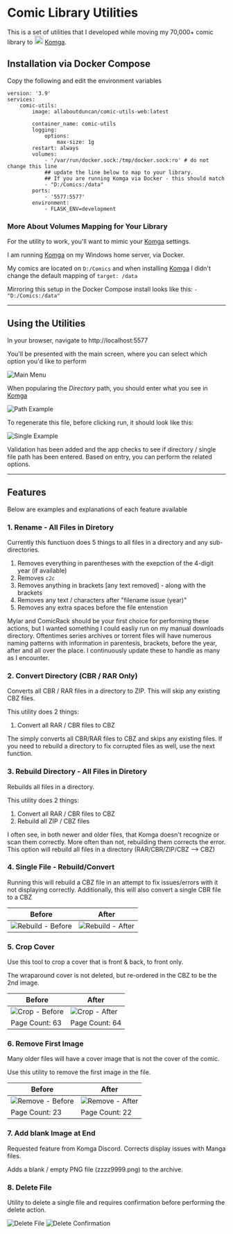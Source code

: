 # Comic Library Utilities
This is a set of utilities that I developed while moving my 70,000+ comic library to <img src="https://komga.org/img/logo.svg" alt="Komga Logo" width="20"/> [Komga](https://komga.org/).

## Installation via Docker Compose

Copy the following and edit the environment variables

    version: '3.9'
    services:
        comic-utils:
            image: allaboutduncan/comic-utils-web:latest

            container_name: comic-utils
            logging:
                options:
                    max-size: 1g
            restart: always
            volumes:
                - '/var/run/docker.sock:/tmp/docker.sock:ro' # do not change this line
                ## update the line below to map to your library.
                ## If you are running Komga via Docker - this should match
                - "D:/Comics:/data"
            ports:
                - '5577:5577'
            environment:
                - FLASK_ENV=development

### More About Volumes Mapping for Your Library
For the utility to work, you'll want to mimic your [Komga](https://komga.org/) settings. 

I am running [Komga](https://komga.org/) on my Windows home server, via Docker.

My comics are located on `D:/Comics` and when installing [Komga](https://komga.org/) I didn't change the default mapping of `target: /data`

Mirroring this setup in the Docker Compose install looks like this: `- "D:/Comics:/data"`


---

## Using the Utilities

In your browser, navigate to http://localhost:5577

You'll be presented with the main screen, where you can select which option you'd like to perform

![Main Menu](/images/home.png)

When popularing the *Directory* path, you should enter what you see in [Komga](https://komga.org/)

![Path Example](/images/path.png)

To regenerate this file, before clicking run, it should look like this:

![Single Example](/images/single.png)

Validation has been added and the app checks to see if directory / single file path has been entered. Based on entry, you can perform the related options.

---
## Features
Below are examples and explanations of each feature available

### 1. Rename - All Files in Diretory
Currently this functiuon does 5 things to all files in a directory and any sub-directories.

1. Removes everything in parentheses with the exepction of the 4-digit year (if available)
2. Removes `c2c`
3. Removes anything in brackets [any text removed] - along with the brackets
4. Removes any text / characters after "filename issue (year)"
5. Removes any extra spaces before the file entenstion

Mylar and ComicRack should be your first choice for performing these actions, but I wanted something I could easliy run on my manual downloads directory. Oftentimes series archives or torrent files will have numerous naming patterns with information in parentesis, brackets, before the year, after and all over the place. I continuously update these to handle as many as I encounter.

### 2. Convert Directory (CBR / RAR Only)
Converts all CBR / RAR files in a directory to ZIP. This will skip any existing CBZ files.

This utility does 2 things:
1. Convert all RAR / CBR files to CBZ

The simply converts all CBR/RAR files to CBZ and skips any existing files. If you need to rebuild a directory to fix corrupted files as well, use the next function.
 
### 3. Rebuild Directory - All Files in Diretory
Rebuilds all files in a directory. 

This utility does 2 things:
1. Convert all RAR / CBR files to CBZ
2. Rebuild all ZIP / CBZ files

I often see, in both newer and older files, that Komga doesn't recognize or scan them correctly. More often than not, rebuilding them corrects the error. This option will rebuild all files in a directory (RAR/CBR/ZIP/CBZ --> CBZ)

### 4. Single File - Rebuild/Convert
Running this will rebuild a CBZ file in an attempt to fix issues/errors with it not displaying correctly.
Additionally, this will also convert a single CBR file to a CBZ

| Before    | After |
| -------- | ------- |
|  ![Rebuild - Before](/images/rebuild01.png)  |  ![Rebuild - After](/images/rebuild02.png)    |

### 5. Crop Cover
Use this tool to crop a cover that is front & back, to front only.

The wraparound cover is not deleted, but re-ordered in the CBZ to be the 2nd image.

| Before    | After |
| -------- | ------- |
|  ![Crop - Before](/images/crop01.png)  |  ![Crop - After](/images/crop02.png)    |
| Page Count: 63 | Page Count: 64 |

### 6. Remove First Image
Many older files will have a cover image that is not the cover of the comic.

Use this utility to remove the first image in the file.

| Before    | After |
| -------- | ------- |
|  ![Remove - Before](/images/remove01.png)  |  ![Remove - After](/images/remove02.png)    |
| Page Count: 23 | Page Count: 22 |

### 7. Add blank Image at End
Requested feature from Komga Discord. Corrects display issues with Manga files.

Adds a blank / empty PNG file (zzzz9999.png) to the archive.

### 8. Delete File
Utility to delete a single file and requires confirmation before performing the delete action.

![Delete File](/images/delete01.png)
![Delete Confirmation](/images/delete02.png)
